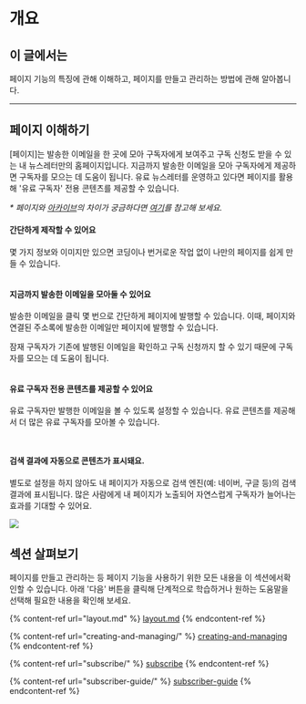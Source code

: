 # 개요

## 이 글에서는 <a href="#h_01hesswj79ztnphmhwgs31j045" id="h_01hesswj79ztnphmhwgs31j045"></a>

페이지 기능의 특징에 관해 이해하고, 페이지를 만들고 관리하는 방법에 관해 알아봅니다.

***

## 페이지 이해하기 <a href="#h_8c34c4f750" id="h_8c34c4f750"></a>

\[페이지]는 발송한 이메일을 한 곳에 모아 구독자에게 보여주고 구독 신청도 받을 수 있는 내 뉴스레터만의 홈페이지입니다. 지금까지 발송한 이메일을 모아 구독자에게 제공하면 구독자를 모으는 데 도움이 됩니다. 유료 뉴스레터를 운영하고 있다면 페이지를 활용해 '유료 구독자' 전용 콘텐츠를 제공할 수 있습니다.

_\* 페이지와_ [_아카이브_](https://help.stibee.com/hc/ko/articles/4756482526223)_의 차이가 궁금하다면_ [_여기_](https://help.stibee.com/hc/ko/articles/4717285577871)_를 참고해 보세요._



#### 간단하게 제작할 수 있어요

몇 가지 정보와 이미지만 있으면 코딩이나 번거로운 작업 없이 나만의 페이지를 쉽게 만들 수 있습니다.

<figure><img src="https://help.stibee.com/hc/article_attachments/4756454488975" alt=""><figcaption></figcaption></figure>

#### 지금까지 발송한 이메일을 모아둘 수 있어요 <a href="#h_a2b1c602e0" id="h_a2b1c602e0"></a>

발송한 이메일을 클릭 몇 번으로 간단하게 페이지에 발행할 수 있습니다. 이때, 페이지와 연결된 주소록에 발송한 이메일만 페이지에 발행할 수 있습니다.&#x20;

잠재 구독자가 기존에 발행된 이메일을 확인하고 구독 신청까지 할 수 있기 때문에 구독자를 모으는 데 도움이 됩니다.&#x20;

<figure><img src="https://help.stibee.com/hc/article_attachments/4756411921295" alt=""><figcaption></figcaption></figure>



#### 유료 구독자 전용 콘텐츠를 제공할 수 있어요 <a href="#h_76eea89617" id="h_76eea89617"></a>

유료 구독자만 발행한 이메일을 볼 수 있도록 설정할 수 있습니다. 유료 콘텐츠를 제공해서 더 많은 유료 구독자를 모아볼 수 있습니다. &#x20;

<figure><img src="https://help.stibee.com/hc/article_attachments/4756411946639" alt=""><figcaption></figcaption></figure>

<figure><img src="https://help.stibee.com/hc/article_attachments/4756454665231" alt=""><figcaption></figcaption></figure>

#### 검색 결과에 자동으로 콘텐츠가 표시돼요. <a href="#id-01hf3maxqxmtmp3k0ncy8ch3k7" id="id-01hf3maxqxmtmp3k0ncy8ch3k7"></a>

별도로 설정을 하지 않아도 내 페이지가 자동으로 검색 엔진(예: 네이버, 구글 등)의 검색 결과에 표시됩니다. 많은 사람에게 내 페이지가 노출되어 자연스럽게 구독자가 늘어나는 효과를 기대할 수 있어요.

![](https://help.stibee.com/hc/article\_attachments/8335386562063)



## 섹션 살펴보기

페이지를 만들고 관리하는 등 페이지 기능을 사용하기 위한 모든 내용을 이 섹션에서확인할 수 있습니다. 아래 '다음' 버튼을 클릭해 단계적으로 학습하거나 원하는 도움말을 선택해 필요한 내용을 확인해 보세요.

{% content-ref url="layout.md" %}
[layout.md](layout.md)
{% endcontent-ref %}

{% content-ref url="creating-and-managing/" %}
[creating-and-managing](creating-and-managing/)
{% endcontent-ref %}

{% content-ref url="subscribe/" %}
[subscribe](subscribe/)
{% endcontent-ref %}

{% content-ref url="subscriber-guide/" %}
[subscriber-guide](subscriber-guide/)
{% endcontent-ref %}
